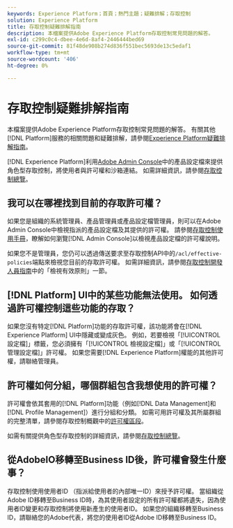 ```yaml
---
keywords: Experience Platform；首頁；熱門主題；疑難排解；存取控制
solution: Experience Platform
title: 存取控制疑難排解指南
description: 本檔案提供Adobe Experience Platform存取控制常見問題的解答。
exl-id: c299c0c4-dbee-4e6d-8af4-2446444bed69
source-git-commit: 81f48de908b274d836f551bec5693de13c5edaf1
workflow-type: tm+mt
source-wordcount: '406'
ht-degree: 0%

---
```


# 存取控制疑難排解指南

本檔案提供Adobe Experience Platform存取控制常見問題的解答。 有關其他[!DNL Platform]服務的相關問題和疑難排解，請參閱[Experience Platform疑難排解指南](../landing/troubleshooting.md)。

[!DNL Experience Platform]利用[Adobe Admin Console](https://adminconsole.adobe.com)中的產品設定檔來提供角色型存取控制，將使用者與許可權和沙箱連結。  如需詳細資訊，請參閱[存取控制總覽](home.md)。

## 我可以在哪裡找到目前的存取許可權？

如果您是組織的系統管理員、產品管理員或產品設定檔管理員，則可以在Adobe Admin Console中檢視指派的產品設定檔及其提供的許可權。 請參閱[存取控制使用手冊](./ui/overview.md)，瞭解如何瀏覽[!DNL Admin Console]以檢視產品設定檔的許可權說明。

如果您不是管理員，您仍可以透過傳送要求至存取控制API中的`/acl/effective-policies`端點來檢視您目前的存取許可權。 如需詳細資訊，請參閱[存取控制開發人員指南](./api/effective-policies.md)中的「檢視有效原則」一節。

## [!DNL Platform] UI中的某些功能無法使用。 如何透過許可權控制這些功能的存取？

如果您沒有特定[!DNL Platform]功能的存取許可權，該功能將會在[!DNL Experience Platform] UI中隱藏或變成灰色。 例如，若要檢視「[!UICONTROL 設定檔]」標籤，您必須擁有「[!UICONTROL 檢視設定檔]」或「[!UICONTROL 管理設定檔]」許可權。 如果您需要[!DNL Experience Platform]權能的其他許可權，請聯絡管理員。

## 許可權如何分組，哪個群組包含我想使用的許可權？

許可權會依其套用的[!DNL Platform]功能（例如[!DNL Data Management]和[!DNL Profile Management]）進行分組和分類。 如需可用許可權及其所屬群組的完整清單，請參閱存取控制概觀中的[許可權區段](home.md#permissions)。

如需有關提供角色型存取控制的詳細資訊，請參閱[存取控制總覽](home.md)。

## 從AdobeIO移轉至Business ID後，許可權會發生什麼事？

存取控制使用使用者ID （指派給使用者的內部唯一ID）來授予許可權。 當組織從Adobe ID移轉至Business ID時，為其使用者設定的所有許可權都將遺失，因為使用者ID變更和存取控制將使用新產生的使用者ID。 如果您的組織移轉至Business ID，請聯絡您的Adobe代表，將您的使用者ID從Adobe ID移轉至Business ID。
